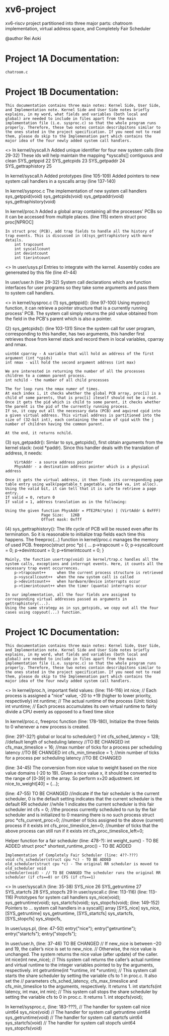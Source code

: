 # xv6-project
xv6-riscv project partitioned into three major parts: chatroom implementation, virtual address space, and Completely Fair Scheduler

@author Rei Aoki

# Project 1A Documentation:
    chatroom.c

# Project 1B Documentation:
    This documentation contains three main notes: Kernel Side, User Side, and Implementation note. Kernel Side and User Side notes briefly explains, in my word, what fields and variables (both local and global) are needed to include in files apart from the main implementation file (i.e. sysproc.c) so that the whole program runs properly. Therefore, these two notes contain describpitons similar to the ones stated in the project specification. If you need not to read them, please do skip to the Implemenation part which contains the major idea of the four newly added system call handlers.

<<Kernel Side>>
In kernel/syscall.h
    Added unique identifier for four new system calls (line 29-32)
    These ids will help maintain the mapping *syscalls[] contiguous and clean
        SYS_getppid 22
        SYS_getcpids 23
        SYS_getpaddr 24
        SYS_gettraphistory 25

In kernel/syscall.h
    Added prototypes (line 105-109)
    Added pointers to new system call handlers in a syscalls array (line 137-140)

In kernel/sysproc.c
    The implementation of new system call handlers
        sys_getppid(void)
        sys_getcpids(void)
        sys_getpaddr(void)
        sys_gettraphistory(void)

In kernel/proc.h
    Added a global array containing all the processes' PCBs so it can be accessed from multiple places. (line 115)
        extern struct proc proc[NPROC]

    In struct proc (PCB), add trap fields to handle all the history of trap events. This is discussed in (4)sys_gettraphistory with more details.
        int trapcount
        int syscallcount
        int devintcount
        int tierintcount

<<User Side>>
In user/usys.pl
    Entries to integrate with the kernel. Assembly codes are genereated by this file (line 41-44)

In user/user.h (line 29-32)
    System call declarations which are function interfaces for user programs so they take some arguments and pass them to system call handlers.

<<Implementation>> in kernel/sysproc.c
(1) sys_getppid(): (line 97-100)
    Using myproc() function, it can retrieve a pointer structure that is a currently running process' PCB.
    The system call simply returns the pid value obtained from the field in the PCB's parent which is also a pointer.

(2) sys_getcpids(): (line 103-131)
    Since the system call for user program, corresponding to this handler, has two arguments, this handler first retrieves those from kernel stack and record them in local variables, cparray and nmax.

    uint64 cparray - A variable that will hold an address of the first argument (int *cpids)
    int nmax - will hold the second argument address (int max)

    We are interested in returning the number of all the processes children to a common parent process.
    int nchild - the number of all child processes

    The for loop runs the nmax numer of times.
    At each index i, it checks whether the global PCB array, proc[i] is a child of some parents, that is proc[i] iteself should not be a root.
    Once it gets the pid which is child to some parent, it checks whether the parent is the pid of the currently running process.
    If so, it copy out all the necessary data (PCB) and aquired cpid into a given virtual address. This virtual address is partitioned into the size of (32-bit int), each containing the value of cpid with the j number of children having the common parent.

    At the end, it returns nchild.

(3) sys_getpaddr():
    Simlar to sys_getcpids(), first obtain arguments from the kernel stack: (void *paddr).
    Since this handler deals with the translation of address, it needs:

        VirtAddr - a source address pointer
        PhysAddr - a destination address pointer which is a physical address

    Once it gets the virtual address, it then finds its corresponding page table entry using walk(pagetable_t pagetable, uint64 va, int alloc).
    Using the valid bit, it can tell that it is safe to retrieve a page entry.
    If valid = 0, return 0
    If valid = 1, address translation as in the following:

    Using the given function PhysAddr = PTE2PA(*pte) | (VirtAddr & 0xFFF) 
                    Page Size:   12KB
                    Offset mask: 0xfff

(4) sys_gettraphistory():
    The life cycle of PCB will be reused even after its termination. So it is reasonable to initialize trap fields each time this happens. The freeproc(...) function in kernel/proc.c manages the memory of used PCB.
        freeproc(struct proc *p) {
            ...
            p->trapcount = 0;
            p->syscallcount = 0;
            p->devintcount = 0;
            p->timerintcount = 0;
        }

    Mainly, the function usertrap(void) in kernel/trap.c handles all the system calls, exceptions and interrupt events. Here, it counts all the necessary trap event occurrences.
        p->trapcount++     when the current process structure is retrieved
        p->syscallcount++  when the new system call is called
        p->devintcount++   when hardware/device interrupts occur
        p->timerintcount++ when the timer (quanta) interrupts occur
    
    In our implementation, all the four fields are assigned to corresponding virtual addresses passed as arguments in gettraphistory(...).
    Using the same strategy as in sys_getcpids, we copy out all the four cases using copyout(...) function.


# Project 1C Documentation:
    This documentation contains three main notes: Kernel Side, User Side, and Implementation note. Kernel Side and User Side notes briefly explains, in my word, what fields and variables (both local and global) are needed to include in files apart from the main implementation file (i.e. sysproc.c) so that the whole program runs properly. Therefore, these two notes contain describpitons similar to the ones stated in the project specification. If you need not to read them, please do skip to the Implemenation part which contains the major idea of the four newly added system call handlers.

<<Kernel Side>>
In kernel/proc.h, important field values: (line: 114-116)
  int nice;     // Each process is assigned a "nice" value, -20 to +19 (higher to lower priority, respectively)
  int runtime;  // The actual runtime of the process (Unit: ticks)
  int vruntime; // Each process accumulates its own virtual runtime to fairly divide a CPU evenly as opposed to a fixed time slice

In kernel/proc.c, freeproc function (line: 178-180),
  Initialize the three fields to 0 whenever a new process is created.

  (line: 29?-32?) global or local to scheduler() ?
  int cfs_sched_latency = 128; //default length of scheduling latency   //TO BE CHANGED
  int cfs_max_timeslice = 16; //max number of ticks for a process per scheduling latency    //TO BE CHANGED
  int cfs_min_timeslice = 1; //min number of ticks for a process per scheduling latency     //TO BE CHANGED

  (line: 34-45)
  The conversion from nice value to weight based on the nice value domains (-20 to 19).
  Given a nice value x, it should be converted to the range of [0-39] in the array. So perform x+20 adjustment.
  int nice_to_weight[40] = {...};

  (line: 47-55) TO BE CHANGED
  //indicate if the fair scheduler is the current scheduler, 0 is the default setting indicates that the current scheduler is the default RR scheduler 
  //while 1 indicates the current scheduler is this fair scheduler
  int cfs = 0;
  //the process currently scheduled to run by the fair scheduler and is initialized to 0 meaning there is no such process
  struct proc *cfs_current_proc=0;
  //number of ticks assigned to the above (current) process if it exists
  int cfs_proc_timeslice_len=0;
  //number of ticks that the above process can still run if it exists
  int cfs_proc_timeslice_left=0;

  Helper function for a fair scheduler (line: 478-?):
    int weight_sum() - TO BE ADDED
    struct proc* shortest_runtime_proc() - TO BE ADDED

    Implementation of Completely Fair Scheduler (line: 4??-???)
    void cfs_scheduler(struct cpu *c) - TO BE ADDED
    old_scheduler(struct cpu *c) - The original RR scheduler is moved to old_scheduler void
    scheduler(void) - // TO BE CHANGED The scheduler runs the original RR scheduler (if cfs==0) or CFS (if cfs==1)

<<User Side>>
In user/syscall.h (line: 35-38)
  SYS_nice            26
  SYS_getruntime      27
  SYS_startcfs        28
  SYS_stopcfs         29
In user/syscall.c (line: 113-116)
  (line: 113-116) Prototypes for system call handlers
  sys_nice(void);
  sys_getruntime(void);
  sys_startcfs(void);
  sys_stopcfs(void);
  (line: 149-152) Pointers to ... system call handlers in a syscall[] array
  [SYS_nice] sys_nice,
  [SYS_getruntime] sys_getruntime,
  [SYS_startcfs] sys_startcfs,
  [SYS_stopcfs] sys_stopcfs,

In user/usys.pl, (line: 47-50)
    entry("nice");
    entry("getruntime");
    entry("startcfs");
    entry("stopcfs");

In user/user.h, (line: 37-46) TO BE CHANGED
    // If new_nice is between –20 and 19, the caller’s nice is set to new_nice. 
    // Otherwise, the nice value is unchanged. The system returns the nice value (after update) of the caller.
    int nice(int new_nice);
    // This system call returns the caller’s actual runtime and virtual runtime to the integer variables pointed to by the arguments, respectively.
    int getruntime(int *runtime, int *vruntim);
    // This system call starts the share scheduler by setting the variable cfs to 1 in proc.c. It also set the
    // parameters cfs_sched_latency, cfs_max_timeslice and cfs_min_timeslice to the arguments, respectively. It returns 1.
    int startcfs(int latency, int max, int min);
    // This system call stops the share scheduler by setting the variable cfs to 0 in proc.c. It returns 1.
    int stopcfs(void);

In kernel/sysproc.c, (line: 183-???),
  // The handler for system call nice
  uint64 sys_nice(void)
  // The handler for system call getruntime
  uint64 sys_getruntime(void)
  // The handler for system call startcfs
  uint64 sys_startcfs(void)
  // The handler for system call stopcfs
  uint64 sys_stopcfs(void)
